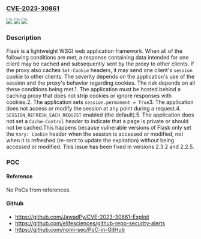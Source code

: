### [CVE-2023-30861](https://cve.mitre.org/cgi-bin/cvename.cgi?name=CVE-2023-30861)
![](https://img.shields.io/static/v1?label=Product&message=flask&color=blue)
![](https://img.shields.io/static/v1?label=Version&message=%3D%20%3E%3D%202.3.0%2C%20%3C%202.3.2%20&color=brighgreen)
![](https://img.shields.io/static/v1?label=Vulnerability&message=CWE-539%3A%20Use%20of%20Persistent%20Cookies%20Containing%20Sensitive%20Information&color=brighgreen)

### Description

Flask is a lightweight WSGI web application framework. When all of the following conditions are met, a response containing data intended for one client may be cached and subsequently sent by the proxy to other clients. If the proxy also caches `Set-Cookie` headers, it may send one client's `session` cookie to other clients. The severity depends on the application's use of the session and the proxy's behavior regarding cookies. The risk depends on all these conditions being met.1. The application must be hosted behind a caching proxy that does not strip cookies or ignore responses with cookies.2. The application sets `session.permanent = True`3. The application does not access or modify the session at any point during a request.4. `SESSION_REFRESH_EACH_REQUEST` enabled (the default).5. The application does not set a `Cache-Control` header to indicate that a page is private or should not be cached.This happens because vulnerable versions of Flask only set the `Vary: Cookie` header when the session is accessed or modified, not when it is refreshed (re-sent to update the expiration) without being accessed or modified. This issue has been fixed in versions 2.3.2 and 2.2.5.

### POC

#### Reference
No PoCs from references.

#### Github
- https://github.com/JawadPy/CVE-2023-30861-Exploit
- https://github.com/elifesciences/github-repo-security-alerts
- https://github.com/nomi-sec/PoC-in-GitHub

